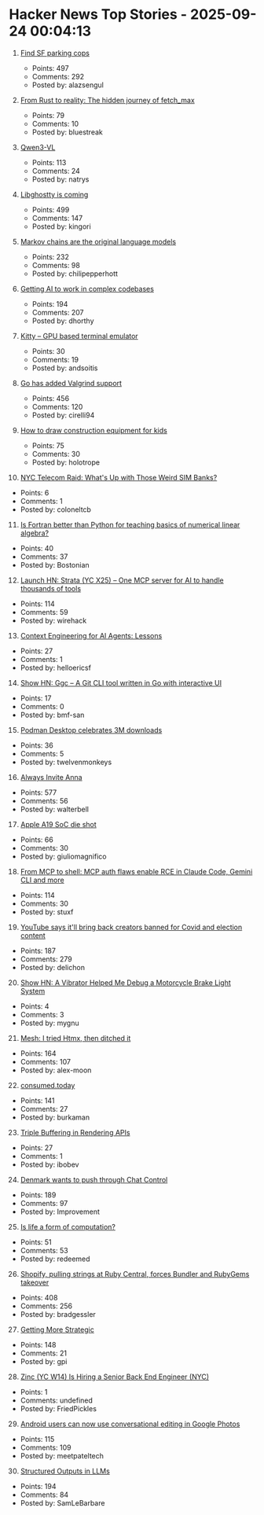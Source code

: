 # Hacker News Top Stories - 2025-09-24 00:04:13

1. [Find SF parking cops](https://walzr.com/sf-parking/)
   - Points: 497
   - Comments: 292
   - Posted by: alazsengul

2. [From Rust to reality: The hidden journey of fetch_max](https://questdb.com/blog/rust-fetch-max-compiler-journey/)
   - Points: 79
   - Comments: 10
   - Posted by: bluestreak

3. [Qwen3-VL](https://qwen.ai/blog?id=99f0335c4ad9ff6153e517418d48535ab6d8afef&from=research.latest-advancements-list)
   - Points: 113
   - Comments: 24
   - Posted by: natrys

4. [Libghostty is coming](https://mitchellh.com/writing/libghostty-is-coming)
   - Points: 499
   - Comments: 147
   - Posted by: kingori

5. [Markov chains are the original language models](https://elijahpotter.dev/articles/markov_chains_are_the_original_language_models)
   - Points: 232
   - Comments: 98
   - Posted by: chilipepperhott

6. [Getting AI to work in complex codebases](https://github.com/humanlayer/advanced-context-engineering-for-coding-agents/blob/main/ace-fca.md)
   - Points: 194
   - Comments: 207
   - Posted by: dhorthy

7. [Kitty – GPU based terminal emulator](https://sw.kovidgoyal.net/kitty/)
   - Points: 30
   - Comments: 19
   - Posted by: andsoitis

8. [Go has added Valgrind support](https://go-review.googlesource.com/c/go/+/674077)
   - Points: 456
   - Comments: 120
   - Posted by: cirelli94

9. [How to draw construction equipment for kids](https://alyssarosenberg.substack.com/p/how-to-draw-construction-equipment)
   - Points: 75
   - Comments: 30
   - Posted by: holotrope

10. [NYC Telecom Raid: What's Up with Those Weird SIM Banks?](https://tedium.co/2025/09/23/secret-service-raid-sim-bank-telecom-hardware/)
   - Points: 6
   - Comments: 1
   - Posted by: coloneltcb

11. [Is Fortran better than Python for teaching basics of numerical linear algebra?](https://loiseaujc.github.io/posts/blog-title/fortran_vs_python.html)
   - Points: 40
   - Comments: 37
   - Posted by: Bostonian

12. [Launch HN: Strata (YC X25) – One MCP server for AI to handle thousands of tools](undefined)
   - Points: 114
   - Comments: 59
   - Posted by: wirehack

13. [Context Engineering for AI Agents: Lessons](https://manus.im/blog/Context-Engineering-for-AI-Agents-Lessons-from-Building-Manus)
   - Points: 27
   - Comments: 1
   - Posted by: helloericsf

14. [Show HN: Ggc – A Git CLI tool written in Go with interactive UI](https://github.com/bmf-san/ggc/releases/tag/v6.0.0)
   - Points: 17
   - Comments: 0
   - Posted by: bmf-san

15. [Podman Desktop celebrates 3M downloads](https://podman-desktop.io/blog/3-million)
   - Points: 36
   - Comments: 5
   - Posted by: twelvenmonkeys

16. [Always Invite Anna](https://sharif.io/anna-alexei)
   - Points: 577
   - Comments: 56
   - Posted by: walterbell

17. [Apple A19 SoC die shot](https://chipwise.tech/our-portfolio/apple-a19-dieshot/)
   - Points: 66
   - Comments: 30
   - Posted by: giuliomagnifico

18. [From MCP to shell: MCP auth flaws enable RCE in Claude Code, Gemini CLI and more](https://verialabs.com/blog/from-mcp-to-shell/)
   - Points: 114
   - Comments: 30
   - Posted by: stuxf

19. [YouTube says it'll bring back creators banned for Covid and election content](https://www.businessinsider.com/youtube-reinstate-channels-banned-over-covid-content-policies-2025-9)
   - Points: 187
   - Comments: 279
   - Posted by: delichon

20. [Show HN: A Vibrator Helped Me Debug a Motorcycle Brake Light System](https://bikesafe.me/blogs/news/how-a-vibrator-helped-me-debug-a-motorcycle-brake-light-system)
   - Points: 4
   - Comments: 3
   - Posted by: mygnu

21. [Mesh: I tried Htmx, then ditched it](https://ajmoon.com/posts/mesh-i-tried-htmx-then-ditched-it)
   - Points: 164
   - Comments: 107
   - Posted by: alex-moon

22. [consumed.today](https://consumed.today/)
   - Points: 141
   - Comments: 27
   - Posted by: burkaman

23. [Triple Buffering in Rendering APIs](https://www.4rknova.com//blog/2025/09/12/triple-buffering)
   - Points: 27
   - Comments: 1
   - Posted by: ibobev

24. [Denmark wants to push through Chat Control](https://netzpolitik.org/2025/internes-protokoll-daenemark-will-chatkontrolle-durchdruecken/)
   - Points: 189
   - Comments: 97
   - Posted by: Improvement

25. [Is life a form of computation?](https://thereader.mitpress.mit.edu/is-life-a-form-of-computation/)
   - Points: 51
   - Comments: 53
   - Posted by: redeemed

26. [Shopify, pulling strings at Ruby Central, forces Bundler and RubyGems takeover](https://joel.drapper.me/p/rubygems-takeover/)
   - Points: 408
   - Comments: 256
   - Posted by: bradgessler

27. [Getting More Strategic](https://cate.blog/2025/09/23/getting-more-strategic/)
   - Points: 148
   - Comments: 21
   - Posted by: gpi

28. [Zinc (YC W14) Is Hiring a Senior Back End Engineer (NYC)](https://app.dover.com/apply/Zinc/4d32fdb9-c3e6-4f84-a4a2-12c80018fe8f/?rs=76643084)
   - Points: 1
   - Comments: undefined
   - Posted by: FriedPickles

29. [Android users can now use conversational editing in Google Photos](https://blog.google/products/photos/android-conversational-editing-google-photos/)
   - Points: 115
   - Comments: 109
   - Posted by: meetpateltech

30. [Structured Outputs in LLMs](https://parthsareen.com/blog.html#sampling.md)
   - Points: 194
   - Comments: 84
   - Posted by: SamLeBarbare

